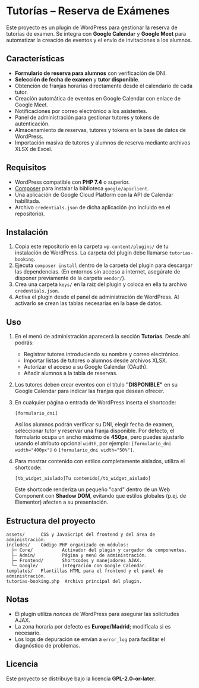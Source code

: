 # Tutorías – Reserva de Exámenes

Este proyecto es un plugin de WordPress para gestionar la reserva de tutorías de examen. Se integra con **Google Calendar** y **Google Meet** para automatizar la creación de eventos y el envío de invitaciones a los alumnos.

## Características
- **Formulario de reserva para alumnos** con verificación de DNI.
- **Selección de fecha de examen** y **tutor disponible**.
- Obtención de franjas horarias directamente desde el calendario de cada tutor.
- Creación automática de eventos en Google Calendar con enlace de Google Meet.
- Notificaciones por correo electrónico a los asistentes.
- Panel de administración para gestionar tutores y tokens de autenticación.
- Almacenamiento de reservas, tutores y tokens en la base de datos de WordPress.
- Importación masiva de tutores y alumnos de reserva mediante archivos XLSX de Excel.

## Requisitos
- WordPress compatible con **PHP 7.4** o superior.
- [Composer](https://getcomposer.org/) para instalar la biblioteca `google/apiclient`.
- Una aplicación de Google Cloud Platform con la API de Calendar habilitada.
- Archivo `credentials.json` de dicha aplicación (no incluido en el repositorio).

## Instalación
1. Copia este repositorio en la carpeta `wp-content/plugins/` de tu instalación de WordPress. La carpeta del plugin debe llamarse `tutorias-booking`.
2. Ejecuta `composer install` dentro de la carpeta del plugin para descargar las dependencias. (En entornos sin acceso a internet, asegúrate de disponer previamente de la carpeta `vendor/`).
3. Crea una carpeta `keys/` en la raíz del plugin y coloca en ella tu archivo `credentials.json`.
4. Activa el plugin desde el panel de administración de WordPress. Al activarlo se crean las tablas necesarias en la base de datos.

## Uso
1. En el menú de administración aparecerá la sección **Tutorías**. Desde ahí podrás:
   - Registrar tutores introduciendo su nombre y correo electrónico.
   - Importar listas de tutores o alumnos desde archivos XLSX.
   - Autorizar el acceso a su Google Calendar (OAuth).
   - Añadir alumnos a la tabla de reservas.
2. Los tutores deben crear eventos con el título **"DISPONIBLE"** en su Google Calendar para indicar las franjas que desean ofrecer.
3. En cualquier página o entrada de WordPress inserta el shortcode:
   ```
   [formulario_dni]
   ```
   Así los alumnos podrán verificar su DNI, elegir fecha de examen, seleccionar tutor y reservar una franja disponible.
   Por defecto, el formulario ocupa un ancho máximo de **450px**, pero puedes ajustarlo usando el atributo opcional
   `width`, por ejemplo: ` [formulario_dni width="400px"] ` o ` [formulario_dni width="50%"] `.

4. Para mostrar contenido con estilos completamente aislados, utiliza el shortcode:
   ```
   [tb_widget_aislado]Tu contenido[/tb_widget_aislado]
   ```
   Este shortcode renderiza un pequeño "card" dentro de un Web Component con **Shadow DOM**, evitando que estilos globales (p.ej. de Elementor) afecten a su presentación.

## Estructura del proyecto
```
assets/      CSS y JavaScript del frontend y del área de administración.
includes/    Código PHP organizado en módulos:
  ├─ Core/           Activador del plugin y cargador de componentes.
  ├─ Admin/          Página y menú de administración.
  ├─ Frontend/       Shortcodes y manejadores AJAX.
  └─ Google/         Integración con Google Calendar.
templates/   Plantillas HTML para el frontend y el panel de administración.
tutorias-booking.php  Archivo principal del plugin.
```

## Notas
- El plugin utiliza *nonces* de WordPress para asegurar las solicitudes AJAX.
- La zona horaria por defecto es **Europe/Madrid**; modifícala si es necesario.
- Los logs de depuración se envían a `error_log` para facilitar el diagnóstico de problemas.

## Licencia
Este proyecto se distribuye bajo la licencia **GPL-2.0-or-later**.
